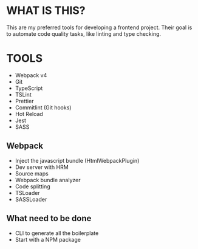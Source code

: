 # WHAT IS THIS?

This are my preferred tools for developing a frontend project. Their goal is to automate code quality tasks, like linting and type checking.

# TOOLS

- Webpack v4
- Git
- TypeScript
- TSLint
- Prettier
- Commitlint (Git hooks)
- Hot Reload
- Jest
- SASS

## Webpack ##
- Inject the javascript bundle (HtmlWebpackPlugin)
- Dev server with HRM
- Source maps
- Webpack bundle analyzer
- Code splitting
- TSLoader
- SASSLoader


## What need to be done ##

- CLI to generate all the boilerplate
- Start with a NPM package
